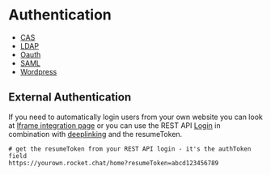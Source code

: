# Authentication

* [CAS](https://rocket.chat/docs/administrator-guides/authentication/cas/)
* [LDAP](https://rocket.chat/docs/administrator-guides/authentication/ldap/)
* [Oauth](https://rocket.chat/docs/administrator-guides/authentication/oauth/)
* [SAML](https://rocket.chat/docs/administrator-guides/authentication/saml/)
* [Wordpress](https://rocket.chat/docs/administrator-guides/authentication/wordpress/)

## External Authentication

If you need to automatically login users from your own website you can look at [Iframe integration page](../../developer-guides/iframe-integration/) or you can use the REST API [Login](../../developer-guides/rest-api/authentication/login.md) in combination with [deeplinking](../../developer-guides/deeplink.md) and the resumeToken.

```text
# get the resumeToken from your REST API login - it's the authToken field
https://yourown.rocket.chat/home?resumeToken=abcd123456789
```

